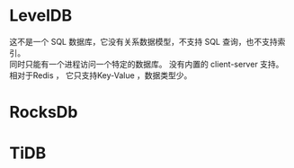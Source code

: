 # LevelDB 
这不是一个 SQL 数据库，它没有关系数据模型，不支持 SQL 查询，也不支持索引。  
同时只能有一个进程访问一个特定的数据库。  没有内置的 client-server 支持。    
相对于Redis ， 它只支持Key-Value ，数据类型少。


# RocksDb
# TiDB
